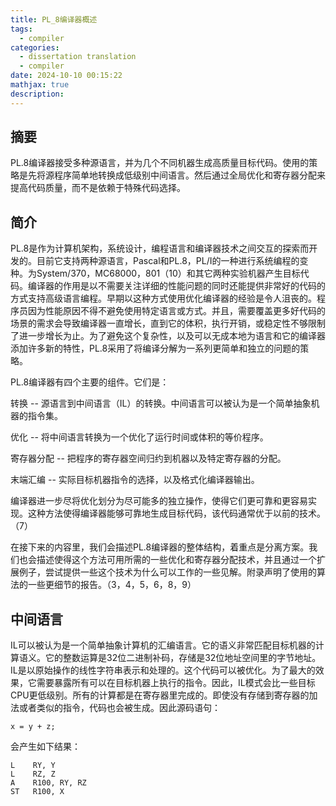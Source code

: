 ```yaml
---
title: PL_8编译器概述
tags:
  - compiler
categories:
  - dissertation translation
  - compiler
date: 2024-10-10 00:15:22
mathjax: true
description:
---
```


## 摘要

PL.8编译器接受多种源语言，并为几个不同机器生成高质量目标代码。使用的策略是先将源程序简单地转换成低级别中间语言。然后通过全局优化和寄存器分配来提高代码质量，而不是依赖于特殊代码选择。

 <!-- more -->

## 简介

PL.8是作为计算机架构，系统设计，编程语言和编译器技术之间交互的探索而开发的。目前它支持两种源语言，Pascal和PL.8，PL/I的一种进行系统编程的变种。为System/370，MC68000，801（10）和其它两种实验机器产生目标代码。编译器的作用是以不需要关注详细的性能问题的同时还能提供非常好的代码的方式支持高级语言编程。早期以这种方式使用优化编译器的经验是令人沮丧的。程序员因为性能原因不得不避免使用特定语言或方式。并且，需要覆盖更多好代码的场景的需求会导致编译器一直增长，直到它的体积，执行开销，或稳定性不够限制了进一步增长为止。为了避免这个复杂性，以及可以无成本地为语言和它的编译器添加许多新的特性，PL.8采用了将编译分解为一系列更简单和独立的问题的策略。

PL.8编译器有四个主要的组件。它们是：

转换 -- 源语言到中间语言（IL）的转换。中间语言可以被认为是一个简单抽象机器的指令集。

优化 -- 将中间语言转换为一个优化了运行时间或体积的等价程序。

寄存器分配 -- 把程序的寄存器空间归约到机器以及特定寄存器的分配。

末端汇编 -- 实际目标机器指令的选择，以及格式化编译器输出。

编译器进一步尽将优化划分为尽可能多的独立操作，使得它们更可靠和更容易实现。这种方法使得编译器能够可靠地生成目标代码，该代码通常优于以前的技术。（7）

在接下来的内容里，我们会描述PL.8编译器的整体结构，着重点是分离方案。我们也会描述使得这个方法可用所需的一些优化和寄存器分配技术，并且通过一个扩展例子，尝试提供一些这个技术为什么可以工作的一些见解。附录声明了使用的算法的一些更细节的报告。（3，4，5，6，8，9）

## 中间语言

IL可以被认为是一个简单抽象计算机的汇编语言。它的语义非常匹配目标机器的计算语义。它的整数运算是32位二进制补码，存储是32位地址空间里的字节地址。IL是以原始操作的线性字符串表示和处理的。这个代码可以被优化。为了最大的效果，它需要暴露所有可以在目标机器上执行的指令。因此，IL模式会比一些目标CPU更低级别。所有的计算都是在寄存器里完成的。即使没有存储到寄存器的加法或者类似的指令，代码也会被生成。因此源码语句：

```
x = y + z;
```

会产生如下结果：

```
L    RY, Y
L    RZ, Z
A    R100, RY, RZ
ST   R100, X
```



